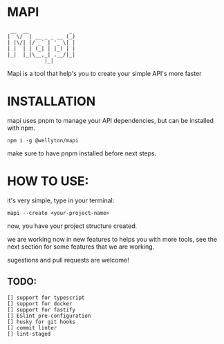 # MAPI

     __  __             _
    |  \/  | __ _ _ __ (_)
    | |\/| |/ _` | '_ \| |
    | |  | | (_| | |_) | |
    |_|  |_|\__,_| .__/|_|
                |_|

Mapi is a tool that help's you to create your simple API's more faster

# INSTALLATION

mapi uses pnpm to manage your API dependencies, but can be installed with npm.

    npm i -g @wellyton/mapi

make sure to have pnpm installed before next steps.

# HOW TO USE:

it's very simple, type in your terminal:

    mapi --create <your-project-name>

now, you have your project structure created.

we are working now in new features to helps you with more tools, see the
next section for some features that we are working.

sugestions and pull requests are welcome!

## TODO:

    [] support for typescript
    [] support for docker
    [] support for fastify
    [] ESlint pre-configuration
    [] husky for git hooks
    [] commit linter
    [] lint-staged

